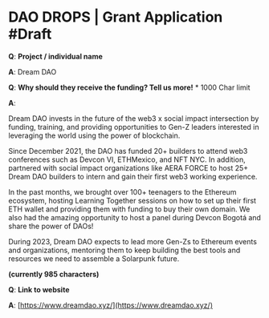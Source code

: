 # DAO DROPS | Grant Application #Draft

[](https://daodrops.io/)

**Q**: **Project / individual name**

**A**: Dream DAO

**Q**: **Why should they receive the funding? Tell us more!** * 1000 Char limit

**A**: 

Dream DAO invests in the future of the web3 x social impact intersection by funding, training, and providing opportunities to Gen-Z leaders interested in leveraging the world using the power of blockchain.

Since December 2021, the DAO has funded 20+ builders to attend web3 conferences such as Devcon VI, ETHMexico, and NFT NYC. In addition, partnered with social impact organizations like AERA FORCE to host 25+ Dream DAO builders to intern and gain their first web3 working experience.

In the past months, we brought over 100+ teenagers to the Ethereum ecosystem, hosting Learning Together sessions on how to set up their first ETH wallet and providing them with funding to buy their own domain. We also had the amazing opportunity to host a panel during Devcon Bogotá and share the power of DAOs!

During 2023, Dream DAO expects to lead more Gen-Zs to Ethereum events and organizations, mentoring them to keep building the best tools and resources we need to assemble a Solarpunk future.

**(currently 985 characters)**

**Q**: **Link to website**

**A**: [https://www.dreamdao.xyz/](https://www.dreamdao.xyz/)